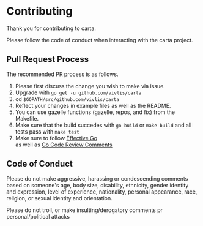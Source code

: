 # Contributing

Thank you for contributing to carta.

Please follow the code of conduct when interacting with the carta project.

## Pull Request Process

The recommended PR process is as follows.

1. Please first discuss the change you wish to make via issue.
2. Upgrade with `go get -u github.com/vivlis/carta`
3. cd `$GOPATH/src/github.com/vivlis/carta`
4. Reflect your changes in example files as well as the README. 
5. You can use gazelle functions (gazelle, repos, and fix) from the Makefile. 
6. Make sure that the build succedes with `go build` or `make build` 
   and all tests pass with `make test`
7. Make sure to follow [Effective Go](https://golang.org/doc/effective_go.html)  
   as well as [Go Code Review Comments](https://golang.org/wiki/CodeReviewComments)

## Code of Conduct


Please do not make aggressive, harassing or condescending comments based on someone's
age, body size, disability, ethnicity, gender identity and expression, level of experience,
nationality, personal appearance, race, religion, or sexual identity and
orientation.

Please do not troll, or make insulting/derogatory comments  pr personal/political attacks
